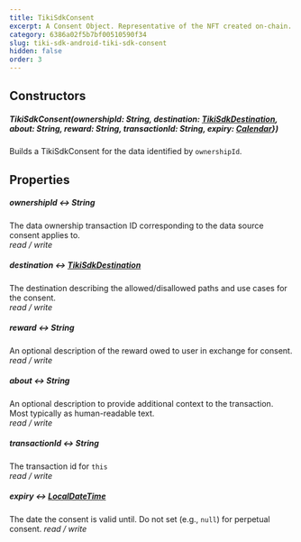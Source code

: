```yaml
---
title: TikiSdkConsent
excerpt: A Consent Object. Representative of the NFT created on-chain. Requires a corresponding Data Ownership NFT (see [TikiSdk](tiki-sdk-android-tiki-sdk)).
category: 6386a02f5b7bf00510590f34
slug: tiki-sdk-android-tiki-sdk-consent
hidden: false
order: 3
---
```


## Constructors

##### TikiSdkConsent(ownershipId: String, destination: [TikiSdkDestination](tiki-sdk-android-tiki-sdk-destination), about: String, reward: String, transactionId: String, expiry: [Calendar](https://developer.android.com/reference/kotlin/java/util/Calendar.html)})  
Builds a TikiSdkConsent for the data identified by `ownershipId`.

## Properties

##### ownershipId &#8596; String
The data ownership transaction ID corresponding to the data source consent applies to.  
_read / write_

##### destination &#8596; [TikiSdkDestination](tiki-sdk-android-tiki-sdk-destination)
The destination describing the allowed/disallowed paths and use cases for the consent.  
_read / write_

##### reward &#8596; String
An optional description of the reward owed to user in exchange for consent.
_read / write_

##### about &#8596; String
An optional description to provide additional context to the transaction. Most typically as human-readable text.  
_read / write_

##### transactionId &#8596; String
The transaction id for `this`  
_read / write_

##### expiry &#8596; [LocalDateTime](https://kotlinlang.org/api/kotlinx-datetime/kotlinx-datetime/kotlinx.datetime/-local-date-time/-local-date-time.html)
The date the consent is valid until. Do not set (e.g., `null`) for perpetual consent.
_read / write_